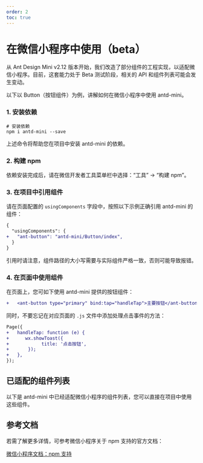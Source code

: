```yaml
---
order: 2
toc: true
---
```


# 在微信小程序中使用（beta）

从 Ant Design Mini v2.12 版本开始，我们改造了部分组件的工程实现，以适配微信小程序。目前，这套能力处于 Beta 测试阶段，相关的 API 和组件列表可能会发生变动。

以下以 Button（按钮组件）为例，讲解如何在微信小程序中使用 antd-mini。

### 1. 安装依赖

```shell
# 安装依赖
npm i antd-mini --save
```

上述命令将帮助您在项目中安装 antd-mini 的依赖。

### 2. 构建 npm

依赖安装完成后，请在微信开发者工具菜单栏中选择：“工具” -> “构建 npm”。

### 3. 在项目中引用组件

请在页面配置的 `usingComponents` 字段中，按照以下示例正确引用 antd-mini 的组件：

```diff
{
  "usingComponents": {
+   "ant-button": "antd-mini/Button/index",
  }
}
```

引用时请注意，组件路径的大小写需要与实际组件严格一致，否则可能导致报错。

### 4. 在页面中使用组件

在页面上，您可如下使用 antd-mini 提供的按钮组件：

```diff
+   <ant-button type="primary" bind:tap="handleTap">主要按钮</ant-button>
```

同时，不要忘记在对应页面的 `.js` 文件中添加处理点击事件的方法：

```diff
Page({
+   handleTap: function (e) {
+      wx.showToast({
+            title: '点击按钮',
+       });
+   },
});
```

## 已适配的组件列表

以下是 antd-mini 中已经适配微信小程序的组件列表，您可以直接在项目中使用这些组件。

<!-- <code src="../components/wechat-component.tsx" inline="true"></code> -->

## 参考文档

若需了解更多详情，可参考微信小程序关于 npm 支持的官方文档：

[微信小程序文档：npm 支持](https://developers.weixin.qq.com/miniprogram/dev/devtools/npm.html)
